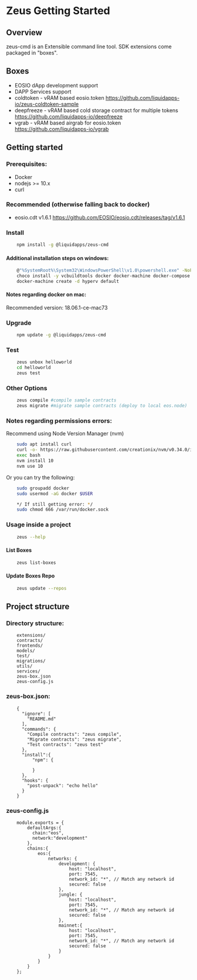 Zeus Getting Started
====================

## Overview
zeus-cmd is an Extensible command line tool. SDK extensions come packaged in "boxes".

## Boxes

* EOSIO dApp development support
* DAPP Services support
* coldtoken  - vRAM based eosio.token https://github.com/liquidapps-io/zeus-coldtoken-sample
* deepfreeze - vRAM based cold storage contract for multiple tokens https://github.com/liquidapps-io/deepfreeze
* vgrab      - vRAM based airgrab for eosio.token https://github.com/liquidapps-io/vgrab

Getting started
--------------

### Prerequisites:

* Docker
* nodejs >= 10.x
* curl

### Recommended (otherwise falling back to docker)
* eosio.cdt v1.6.1 https://github.com/EOSIO/eosio.cdt/releases/tag/v1.6.1

### Install 

```bash
    npm install -g @liquidapps/zeus-cmd
```


#### Additional installation steps on windows:
```bash
    @"%SystemRoot%\System32\WindowsPowerShell\v1.0\powershell.exe" -NoProfile -InputFormat None -ExecutionPolicy Bypass -Command "iex ((New-Object System.Net.WebClient).DownloadString('https://chocolatey.org/install.ps1'))" && SET "PATH=%PATH%;%ALLUSERSPROFILE%\chocolatey\bin"
    choco install -y vcbuildtools docker docker-machine docker-compose
    docker-machine create -d hyperv default
```
#### Notes regarding docker on mac:
Recommended version: 18.06.1-ce-mac73

### Upgrade

```bash
    npm update -g @liquidapps/zeus-cmd
```

### Test
```bash
    zeus unbox helloworld
    cd helloworld
    zeus test
```

### Other Options
```bash
    zeus compile #compile sample contracts
    zeus migrate #migrate sample contracts (deploy to local eos.node)
```

### Notes regarding permissions errors:
Recommend using Node Version Manager (nvm)
```bash
    sudo apt install curl
    curl -o- https://raw.githubusercontent.com/creationix/nvm/v0.34.0/install.sh | bash
    exec bash
    nvm install 10
    nvm use 10
```
Or you can try the following:
```bash
    sudo groupadd docker
    sudo usermod -aG docker $USER

    */ If still getting error: */
    sudo chmod 666 /var/run/docker.sock
```

### Usage inside a project
```bash
    zeus --help 
```

#### List Boxes
```bash
    zeus list-boxes
```

#### Update Boxes Repo
```bash
    zeus update --repos
```

## Project structure
### Directory structure:
```
    extensions/
    contracts/
    frontends/
    models/
    test/
    migrations/
    utils/
    services/
    zeus-box.json
    zeus-config.js
```
### zeus-box.json:
```
    {
      "ignore": [
        "README.md"
      ],
      "commands": {
        "Compile contracts": "zeus compile",
        "Migrate contracts": "zeus migrate",
        "Test contracts": "zeus test"
      },
      "install":{
          "npm": {
              
          }
      },
      "hooks": {
        "post-unpack": "echo hello"
      }
    }
```

### zeus-config.js
```
    module.exports = {
        defaultArgs:{
          chain:"eos",
          network:"development"
        },
        chains:{
            eos:{
                networks: {
                    development: {
                        host: "localhost",
                        port: 7545,
                        network_id: "*", // Match any network id
                        secured: false
                    },
                    jungle: {
                        host: "localhost",
                        port: 7545,
                        network_id: "*", // Match any network id
                        secured: false
                    },
                    mainnet:{
                        host: "localhost",
                        port: 7545,
                        network_id: "*", // Match any network id
                        secured: false
                    }
                }
            }
        }
    };
```
